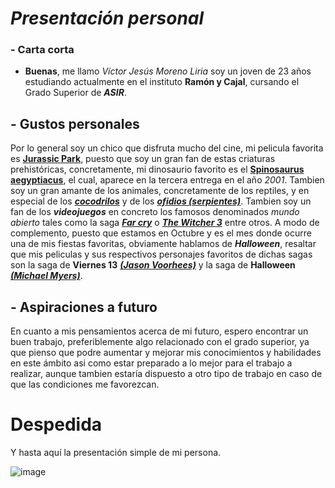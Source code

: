 # **_Presentación personal_**
### **-** **Carta corta**
* **Buenas**, me llamo _Víctor Jesús Moreno Liria_ soy un joven de 23 años estudiando actualmente en el instituto **Ramón y Cajal**, cursando el Grado Superior de **_ASIR_**.

## **-** Gustos personales
  Por lo general soy un chico que disfruta mucho del cine, mi pelicula favorita es [**Jurassic Park**](https://ibb.co/ZL4whDs), puesto que soy un gran fan de estas criaturas prehistóricas, concretamente, mi dinosaurio favorito es el [**Spinosaurus aegyptiacus**](https://ibb.co/n61TCKn), el cual, aparece en la tercera entrega en el año _2001_. Tambien soy un gran amante de los animales, concretamente de los reptiles, y en especial de los [**_cocodrilos_**](https://ibb.co/hsYHm4b) y de los [**_ofidios (serpientes)_**](https://ibb.co/r44hbHd). Tambien soy un fan de los **_videojuegos_** en concreto los famosos denominados _mundo abierto_ tales como la saga [**_Far cry_**](https://ibb.co/swZC4Lc) o [**_The Witcher 3_**](https://ibb.co/m0KdDNY) entre otros. A modo de complemento, puesto que estamos en Octubre y es el mes donde ocurre una de mis fiestas favoritas, obviamente hablamos de **_Halloween_**, resaltar que mis peliculas y sus respectivos personajes favoritos de dichas sagas son la saga de **Viernes 13** [**_(Jason Voorhees)_**](https://ibb.co/ZK1rSBy) y la saga de **Halloween** [**_(Michael Myers)_**](https://ibb.co/CP974CD).
  
  ## **-** Aspiraciones a futuro
  En cuanto a mis pensamientos acerca de mi futuro, espero encontrar un buen trabajo, preferiblemente algo relacionado con el grado superior, ya que pienso que podre aumentar y mejorar mis conocimientos y habilidades en este ámbito asi como estar preparado a lo mejor para el trabajo a realizar, aunque tambien estaría dispuesto a otro tipo de trabajo en caso de que las condiciones me favorezcan.


  # Despedida
Y hasta aquí la presentación simple de mi persona.

![image](https://github.com/vicmorlir/examen1/assets/146205438/5716cd1b-dfc8-4e4c-a3d9-6ec6a66e237a)
